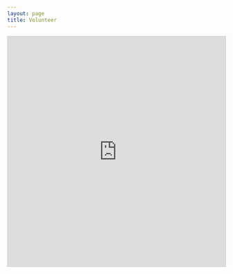 ```yaml
---
layout: page
title: Volunteer
---
```


<iframe class="airtable-embed" src="https://airtable.com/embed/shrbxxLSJ0qfURPKe" frameborder="0" onmousewheel="" width="100%" height="533" style="background: transparent; border: 1px solid #ccc;"></iframe>